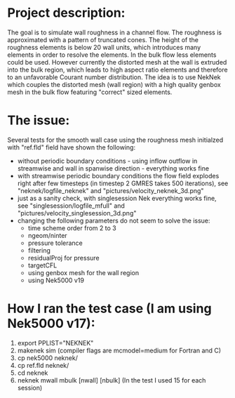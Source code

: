 # Project description:
   The goal is to simulate wall roughness in a channel flow. The roughness is approximated with a pattern of truncated cones. The height of the roughness elements is below 20 wall units, which introduces many elements in order to resolve the elements. In the bulk flow less elements could be used. However currently the distorted mesh at the wall is extruded into the bulk region, which leads to high aspect ratio elements and therefore to an unfavorable Courant number distribution. The idea is to use NekNek which couples the distorted mesh (wall region) with a high quality genbox mesh in the bulk flow featuring "correct" sized elements.
   
   
# The issue:   
   Several tests for the smooth wall case using the roughness mesh initialzed with "ref.fld" field have shown the following:
   - without periodic boundary conditions - using inflow outflow in streamwise and wall in spanwise direction - everything works fine
   - with streamwise periodic boundary conditions the flow field explodes right after few timesteps (in timestep 2 GMRES takes 500 iterations), see "neknek/logfile_neknek" and "pictures/velocity_neknek_3d.png"
   - just as a sanity check, with singlesession Nek everything works fine, see "singlesession/logfile_mfull" and "pictures/velocity_singlesession_3d.png"
   - changing the following parameters do not seem to solve the issue:
      - time scheme order from 2 to 3
      - ngeom/ninter
      - pressure tolerance
      - filtering
      - residualProj for pressure
      - targetCFL
      - using genbox mesh for the wall region
      - using Nek5000 v19
      
# How I ran the test case (I am using Nek5000 v17):
   1. export PPLIST="NEKNEK"
   2. makenek sim (compiler flags are mcmodel=medium for Fortran and C)
   3. cp nek5000 neknek/
   4. cp ref.fld neknek/
   5. cd neknek
   6. neknek mwall mbulk [nwall] [nbulk] (In the test I used 15 for each session)
   
